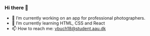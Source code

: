 ### Hi there 👋

- 🔭 I’m currently working on an app for professional photographers.
- 🌱 I’m currently learning HTML, CSS and React
- 📫 How to reach me: vbuch18@student.aau.dk

<!--
**VictorBuch/VictorBuch** is a ✨ _special_ ✨ repository because its `README.md` (this file) appears on your GitHub profile.

Here are some ideas to get you started:

- 🔭 I’m currently working on ...
- 🌱 I’m currently learning ...
- 👯 I’m looking to collaborate on ...
- 🤔 I’m looking for help with ...
- 💬 Ask me about ...
- 📫 How to reach me: ...
- 😄 Pronouns: ...
- ⚡ Fun fact: ...
-->
